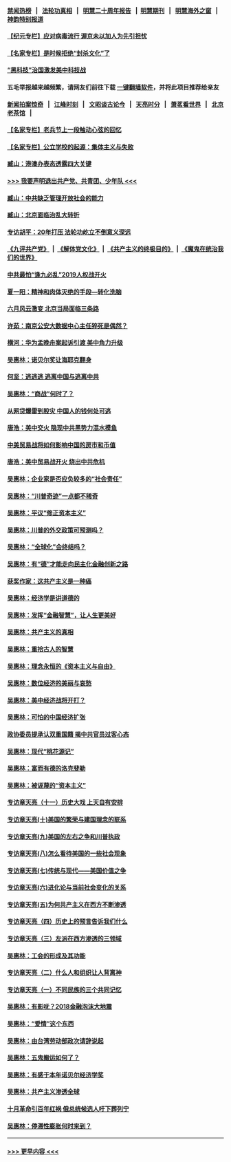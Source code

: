 #### [禁闻热榜](热点新闻.md?=0)  &nbsp;&nbsp;|&nbsp;&nbsp; [法轮功真相](https://github.com/gfw-breaker/truth/blob/master/README.md?=0) &nbsp;&nbsp;|&nbsp;&nbsp; [明慧二十周年报告](https://github.com/gfw-breaker/mh-reports/blob/master/README.md?=0) &nbsp;&nbsp;|&nbsp;&nbsp;[明慧期刊](https://github.com/gfw-breaker/mh-qikan) &nbsp;&nbsp;|&nbsp;&nbsp; [明慧海外之窗](https://github.com/gfw-breaker/mh-news/blob/master/README.md?=0) &nbsp;&nbsp;|&nbsp;&nbsp; [神韵特别报道](https://github.com/gfw-breaker/mh-news/blob/master/shenyun.md?=0)
#### [【纪元专栏】应对病毒流行 渥京未以加人为先引担忧](../pages/nsc423/n11875714.md?t=02260331) 
#### [【名家专栏】是时候拒绝“封杀文化”了](../pages/nsc423/n11814093.md?t=02260331) 
#### [“黑科技”治国激发美中科技战](../pages/nsc423/n11638056.md?t=02260331) 
#### 五毛举报越来越频繁，请网友们前往下载 [一键翻墙软件](https://github.com/gfw-breaker/ssr-accounts)，并将此项目推荐给亲友
#### [新闻拍案惊奇](https://github.com/gfw-breaker/banned-news/blob/master/pages/link4.md) &nbsp;&nbsp;|&nbsp;&nbsp; [江峰时刻](https://github.com/gfw-breaker/banned-news/blob/master/pages/link4.md) &nbsp;&nbsp;|&nbsp;&nbsp; [文昭谈古论今](https://github.com/gfw-breaker/banned-news/blob/master/pages/link4.md) &nbsp;&nbsp;|&nbsp;&nbsp; [天亮时分](https://github.com/gfw-breaker/banned-news/blob/master/pages/link4.md) &nbsp;&nbsp;|&nbsp;&nbsp; [萧茗看世界](https://github.com/gfw-breaker/banned-news/blob/master/pages/link4.md) &nbsp;&nbsp;|&nbsp;&nbsp; [北京老茶馆](https://github.com/gfw-breaker/banned-news/blob/master/pages/link4.md) &nbsp;&nbsp;|&nbsp;&nbsp; 
#### [【名家专栏】老兵节上一段触动心弦的回忆](../pages/nsc423/n11646016.md?t=02260331) 
#### [【名家专栏】公立学校的起源：集体主义与失败](../pages/nsc423/n11601833.md?t=02260331) 
#### [臧山：港澳办表态透露四大关键](../pages/nsc423/n11421628.md?t=02260331) 
#### [>>> 我要声明退出共产党、共青团、少年队 <<<](https://github.com/begood0513/goodnews/blob/master/quit/letter.md) 
#### [臧山：中共缺乏管理开放社会的能力](../pages/nsc423/n11407457.md?t=02260331) 
#### [臧山：北京面临治乱大转折](../pages/nsc423/n11406895.md?t=02260331) 
#### [专访胡平：20年打压 法轮功屹立不倒意义深远](../pages/nsc423/n11398800.md?t=02260331) 
#### [《九评共产党》](https://github.com/begood0513/9ping.md/blob/master/README.md) &nbsp;|&nbsp; [《解体党文化》](../../../../jtdwh.md/blob/master/README.md)  &nbsp;|&nbsp; [《共产主义的终极目的》](../../../../gczydzjmd.md/blob/master/README.md) &nbsp;|&nbsp; [《魔鬼在统治我们的世界》](../../../../mgztzwmdsj.md/blob/master/README.md) 
#### [中共最怕“逢九必乱”2019人权战开火](../pages/nsc423/n11385248.md?t=02260331) 
#### [夏一阳：精神和肉体灭绝的手段—转化洗脑](../pages/nsc423/n11368250.md?t=02260331) 
#### [六月风云激变 北京当局面临三条路](../pages/nsc423/n11313668.md?t=02260331) 
#### [许茹：南京公安大数据中心主任猝死是偶然？](../pages/nsc423/n11064744.md?t=02260331) 
#### [横河：华为孟晚舟案起诉引渡 美中角力升级](../pages/nsc423/n11027230.md?t=02260331) 
#### [吴惠林：诺贝尔奖让海耶克翻身](../pages/nsc423/n10890049.md?t=02260331) 
#### [何坚：逃逃逃 逃离中国与逃离中共](../pages/nsc423/n10592891.md?t=02260331) 
#### [吴惠林：“商战”何时了？](../pages/nsc423/n10573558.md?t=02260331) 
#### [从网贷爆雷到股灾 中国人的钱何处可逃](../pages/nsc423/n10572800.md?t=02260331) 
#### [唐浩：美中交火 隐现中共黑势力混水摸鱼](../pages/nsc423/n10544040.md?t=02260331) 
#### [中美贸易战将如何影响中国的房市和币值](../pages/nsc423/n10543697.md?t=02260331) 
#### [唐浩：美中贸易战开火 烧出中共危机](../pages/nsc423/n10540126.md?t=02260331) 
#### [吴惠林：企业家是否应负较多的“社会责任”](../pages/nsc423/n10535022.md?t=02260331) 
#### [吴惠林：“川普奇迹”一点都不稀奇](../pages/nsc423/n10512808.md?t=02260331) 
#### [吴惠林：平议“修正资本主义”](../pages/nsc423/n10495724.md?t=02260331) 
#### [吴惠林：川普的外交政策可预测吗？](../pages/nsc423/n10462387.md?t=02260331) 
#### [吴惠林：“全球化”会终结吗？](../pages/nsc423/n10452838.md?t=02260331) 
#### [吴惠林：有“德”才能走向民主化金融创新之路](../pages/nsc423/n10432292.md?t=02260331) 
#### [获奖作家：这共产主义是一种癌](../pages/nsc423/n10431541.md?t=02260331) 
#### [吴惠林：经济学是讲道德的](../pages/nsc423/n10398014.md?t=02260331) 
#### [吴惠林：发挥“金融智慧”，让人生更美好](../pages/nsc423/n10375019.md?t=02260331) 
#### [吴惠林：共产主义的真相](../pages/nsc423/n10351394.md?t=02260331) 
#### [吴惠林：重拾古人的智慧](../pages/nsc423/n10337691.md?t=02260331) 
#### [吴惠林：理念永恒的《资本主义与自由》](../pages/nsc423/n10316274.md?t=02260331) 
#### [吴惠林：数位经济的美丽与哀愁](../pages/nsc423/n10292946.md?t=02260331) 
#### [吴惠林：美中经济战将开打？](../pages/nsc423/n10258825.md?t=02260331) 
#### [吴惠林：可怕的中国经济扩张](../pages/nsc423/n10219147.md?t=02260331) 
#### [政协委员提承认双重国籍 揭中共官员过客心态](../pages/nsc423/n10208809.md?t=02260331) 
#### [吴惠林：现代“桃花源记”](../pages/nsc423/n10185234.md?t=02260331) 
#### [吴惠林：富而有德的洛克斐勒](../pages/nsc423/n10142264.md?t=02260331) 
#### [吴惠林：被诬蔑的“资本主义”](../pages/nsc423/n10124816.md?t=02260331) 
#### [专访章天亮（十一）历史大戏 上天自有安排](../pages/nsc423/n10094905.md?t=02260331) 
#### [专访章天亮(十)美国的繁荣与建国理念的联系](../pages/nsc423/n10094899.md?t=02260331) 
#### [专访章天亮(九)美国的左右之争和川普执政](../pages/nsc423/n10094889.md?t=02260331) 
#### [专访章天亮(八)怎么看待美国的一些社会现象](../pages/nsc423/n10094857.md?t=02260331) 
#### [专访章天亮(七)传统与现代——美国价值之争](../pages/nsc423/n10093140.md?t=02260331) 
#### [专访章天亮(六)进化论与当前社会变化的关系](../pages/nsc423/n10092036.md?t=02260331) 
#### [专访章天亮(五)为何共产主义在西方不断渗透](../pages/nsc423/n10083620.md?t=02260331) 
#### [专访章天亮（四）历史上的预言告诉我们什么](../pages/nsc423/n10083606.md?t=02260331) 
#### [专访章天亮（三）左派在西方渗透的三领域](../pages/nsc423/n10081115.md?t=02260331) 
#### [吴惠林：工会的形成及其功能](../pages/nsc423/n10080633.md?t=02260331) 
#### [专访章天亮（二）什么人和组织让人背离神](../pages/nsc423/n10076637.md?t=02260331) 
#### [专访章天亮（一）不同民族的三个共同记忆](../pages/nsc423/n10074188.md?t=02260331) 
#### [吴惠林：有影呒？2018金融泡沫大地震](../pages/nsc423/n10040534.md?t=02260331) 
#### [吴惠林：“爱情”这个东西](../pages/nsc423/n10019423.md?t=02260331) 
#### [吴惠林：由台湾劳动部政次请辞说起](../pages/nsc423/n9979679.md?t=02260331) 
#### [吴惠林：五鬼搬运如何了？](../pages/nsc423/n9925338.md?t=02260331) 
#### [吴惠林：有感于本年诺贝尔经济学奖](../pages/nsc423/n9871883.md?t=02260331) 
#### [吴惠林：共产主义渗透全球](../pages/nsc423/n9812748.md?t=02260331) 
#### [十月革命引百年红祸 俄总统候选人吁下葬列宁](../pages/nsc423/n9810182.md?t=02260331) 
#### [吴惠林：停滞性膨胀何时来到？](../pages/nsc423/n9764136.md?t=02260331) 

----
#### [ >>> 更早内容 <<< ](../indexes/nsc423-earlier.md)
